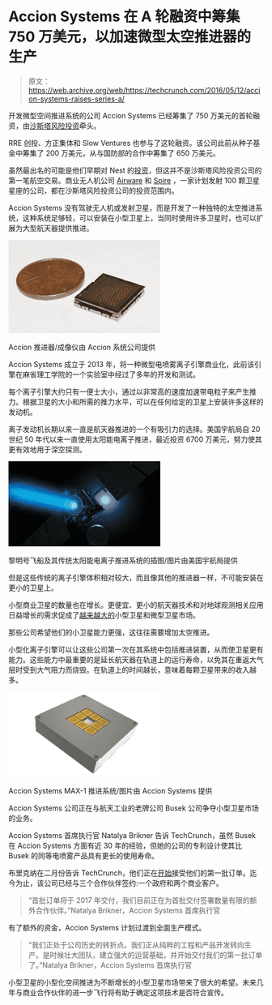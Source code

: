 # Accion Systems 在 A 轮融资中筹集 750 万美元，以加速微型太空推进器的生产 

> 原文：<https://web.archive.org/web/https://techcrunch.com/2016/05/12/accion-systems-raises-series-a/>

开发微型空间推进系统的公司 Accion Systems 已经筹集了 750 万美元的首轮融资，由[沙斯塔风险投资](https://web.archive.org/web/20221127014510/https://www.crunchbase.com/organization/shasta-ventures#/entity)牵头。

RRE 创投、方正集体和 Slow Ventures 也参与了这轮融资。该公司此前从种子基金中筹集了 200 万美元，从与国防部的合作中筹集了 650 万美元。

虽然最出名的可能是他们早期对 Nest 的[投资](https://web.archive.org/web/20221127014510/https://beta.techcrunch.com/2014/01/13/nest-investors-strike-it-rich/)，但这并不是沙斯塔风险投资公司的第一笔航空交易。商业无人机公司 [Airware](https://web.archive.org/web/20221127014510/http://www.shastaventures.com/companies/airware) 和 [Spire](https://web.archive.org/web/20221127014510/https://beta.techcrunch.com/2016/02/12/newcomer-rocket-lab-secures-spire-as-their-next-customer/) ，一家计划发射 100 颗卫星星座的公司，都在沙斯塔风险投资公司的投资范围内。

Accion Systems 没有驾驶无人机或发射卫星，而是开发了一种独特的太空推进系统，这种系统足够轻，可以安装在小型卫星上，当同时使用许多卫星时，也可以扩展为大型航天器提供推进。

![Accion ion thruster / Imager courtesy of Accion Systems](img/b011685fa2ddbbf1eb82513734a86bab.png)

Accion 推进器/成像仪由 Accion 系统公司提供

Accion Systems 成立于 2013 年，将一种微型电喷雾离子引擎商业化，此前该引擎在麻省理工学院的一个实验室中经过了多年的开发和测试。

每个离子引擎大约只有一便士大小，通过以非常高的速度加速带电粒子来产生推力。根据卫星的大小和所需的推力水平，可以在任何给定的卫星上安装许多这样的发动机。

离子发动机长期以来一直是航天器推进的一个有吸引力的选择。美国宇航局自 20 世纪 50 年代以来一直使用太阳能电离子推进，最近投资 6700 万美元，努力使其更有效地用于深空探测。

![Illustration of the Dawn spacecraft with its traditional solar electric ion propulsoin system / Image courtesy of NASA](img/b5b0dd1915fe8c00d43e8575d9a7c955.png)

黎明号飞船及其传统太阳能电离子推进系统的插图/图片由美国宇航局提供

但是这些传统的离子引擎体积相对较大，而且像其他的推进器一样，不可能安装在更小的卫星上。

小型商业卫星的数量也在增长。更便宜、更小的航天器技术和对地球观测相关应用日益增长的需求促成了[越来越大的](https://web.archive.org/web/20221127014510/http://finance.yahoo.com/news/small-satellite-market-type-application-225800274.html)小型卫星和微型卫星市场。

那些公司希望他们的小卫星能力更强，这往往需要增加太空推进。

小型化离子引擎可以让这些公司第一次在其系统中包括推进装置，从而使卫星更有能力。这些能力中最重要的是延长航天器在轨道上的运行寿命，以免其在重返大气层时受到大气阻力而烧毁。在轨道上的时间越长，意味着每颗卫星带来的收入越多。

![Accion Systems MAX-1 propulsion system / Image courtesy of Accion Systems](img/9e4cae1db22accb98bd4d910fcce2332.png)

Accion Systems MAX-1 推进系统/图片由 Accion Systems 提供

Accion Systems 公司正在与航天工业的老牌公司 Busek 公司争夺小型卫星市场的业务。

Accion Systems 首席执行官 Natalya Brikner 告诉 TechCrunch，虽然 Busek 在 Accion Systems 方面有近 30 年的经验，但她的公司的专利设计使其比 Busek 的同等电喷雾产品具有更长的使用寿命。

布里克纳在二月份告诉 TechCrunch，他们正在[开始](https://web.archive.org/web/20221127014510/https://beta.techcrunch.com/2016/02/18/space-propulsion-start-up-accion-systems-starts-taking-orders/)接受他们的第一批订单。迄今为止，该公司已经与三个合作伙伴签约:一个政府和两个商业客户。

> “首批订单将于 2017 年交付，我们目前正在为首批交付签署数量有限的额外合作伙伴。”Natalya Brikner，Accion Systems 首席执行官

有了额外的资金，Accion Systems 计划过渡到全面生产模式。

> “我们正处于公司历史的转折点。我们正从纯粹的工程和产品开发转向生产。是时候壮大团队，建立强大的运营基础，并开始交付我们的第一批订单了。”Natalya Brikner，Accion Systems 首席执行官

小型卫星的小型化空间推进为不断增长的小型卫星市场带来了很大的希望。未来几年与商业合作伙伴的进一步飞行将有助于确定这项技术是否符合宣传。